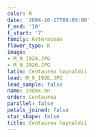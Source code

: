 ```yaml
---
color: R
date: '2004-10-17T00:00:00'
f_end: '10'
f_start: '7'
family: Asteraceae
flower_type: K
image:
- M_9_1928.JPG
- M_9_1926.JPG
latin: Centaurea haynaldii
lead: M_9_1926.JPG
lead_sample: false
name: index.en
order: Centaurea
parallel: false
petals_joined: false
star_shape: false
title: Centaurea haynaldii
---
```

